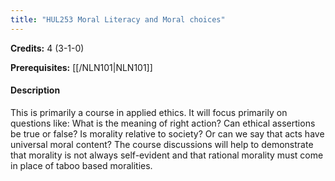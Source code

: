 ```yaml
---
title: "HUL253 Moral Literacy and Moral choices"
---
```

**Credits:** 4 (3-1-0)

**Prerequisites:** [[/NLN101|NLN101]]

#### Description
This is primarily a course in applied ethics. It will focus primarily on questions like: What is the meaning of right action? Can ethical assertions be true or false? Is morality relative to society? Or can we say that acts have universal moral content? The course discussions will help to demonstrate that morality is not always self-evident and that rational morality must come in place of taboo based moralities.